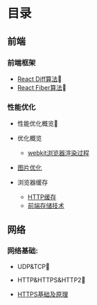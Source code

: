 # 目录

## 前端

### 前端框架
- [React Diff算法]():bug:
- [React Fiber算法]():bug:
  

### 性能优化
- 性能优化概览:bug:

- 优化概览
  - [webkit浏览器渲染过程](https://github.com/xwchris/blog/issues/62)
- [图片优化](https://github.com/xwchris/blog/issues/63)
- 浏览器缓存
  - [HTTP缓存](https://github.com/xwchris/blog/issues/20)
  - [前端存储技术](https://github.com/xwchris/blog/issues/50)

## 网络

### 网络基础:
- UDP&TCP:bug:
- HTTP&HTTPS&HTTP2:bug:

- [HTTPS基础及原理](https://github.com/xwchris/blog/issues/17)

